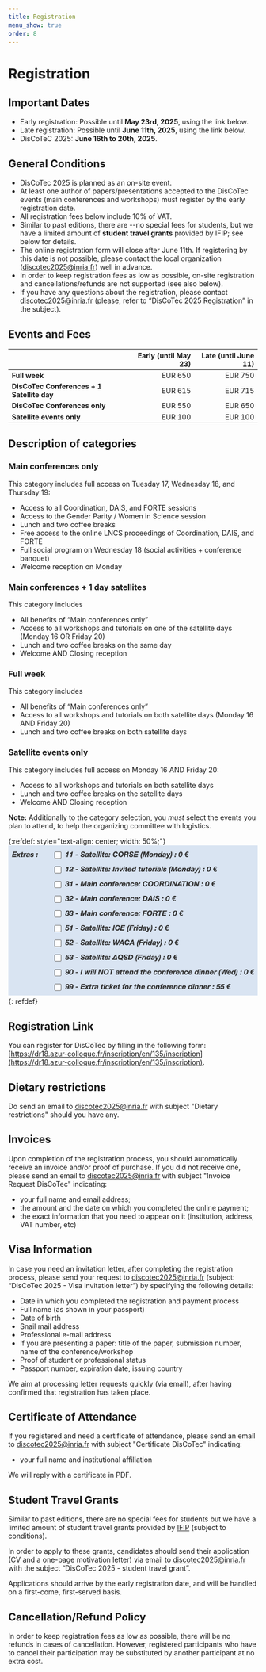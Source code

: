 ```yaml
---
title: Registration
menu_show: true
order: 8
---
```


# Registration

## Important Dates
* Early registration: Possible until **May 23rd, 2025**, using the link below. 
* Late registration: Possible until **June 11th, 2025**, using the link below. 
* DisCoTeC 2025: **June 16th to 20th, 2025**.

## General Conditions 
* DisCoTec 2025 is planned as an on-site event.
* At least one author of papers/presentations accepted to the DisCoTec events (main conferences and workshops) must register by the early registration date.
* All registration fees below include 10% of VAT.
* Similar to past editions, there are --no special fees for students, but we have a limited amount of **student travel grants** provided by IFIP; see below for details.
* The online registration form will close after June 11th. If registering by this date is not possible, please contact the local organization (<discotec2025@inria.fr>) well in advance.
* In order to keep registration fees as low as possible, on-site registration and cancellations/refunds are not supported (see also below). 
* If you have any questions about the registration, please contact <discotec2025@inria.fr> (please, refer to “DisCoTec 2025 Registration” in the subject).

## Events and Fees

|   | Early (until May 23) | Late (until June 11) |
| - | -: | -: |
| **Full week** | EUR 650 | EUR 750 |
| **DisCoTec Conferences + 1 Satellite day** | EUR 615 | EUR 715 |
| **DisCoTec Conferences only** | EUR 550 | EUR 650 |
| **Satellite events only** | EUR 100 | EUR 100 |

## Description of categories
### Main conferences only
This category includes full access on Tuesday 17, Wednesday 18, and Thursday 19:
* Access to all Coordination, DAIS, and FORTE sessions 
* Access to the Gender Parity / Women in Science session
* Lunch and two coffee breaks
* Free access to the online LNCS proceedings of Coordination, DAIS, and FORTE
* Full social program on Wednesday 18 (social activities + conference banquet)
* Welcome reception on Monday

### Main conferences + 1 day satellites
This category includes
* All benefits of “Main conferences only” 
* Access to all workshops and tutorials on one of the satellite days (Monday 16 OR Friday 20)
* Lunch and two coffee breaks on the same day
* Welcome AND Closing reception

### Full week
This category includes 
* All benefits of “Main conferences only”
* Access to all workshops and tutorials on both satellite days (Monday 16 AND Friday 20)
* Lunch and two coffee breaks on both satellite days

### Satellite events only
This category includes full access on Monday 16 AND Friday 20:
* Access to all workshops and tutorials on both satellite days
* Lunch and two coffee breaks on the satellite days
* Welcome AND Closing reception

**Note:** Additionally to the category selection, you *must* select the events you plan to attend, to help the organizing committee with logistics.

{:refdef: style="text-align: center; width: 50%;"}
![Extras list](./registration_extras.png)
{: refdef}

## Registration Link

You can register for DisCoTec by filling in the following form: [https://dr18.azur-colloque.fr/inscription/en/135/inscription](https://dr18.azur-colloque.fr/inscription/en/135/inscription).

<!-- The deadline for registration has passed. Registering online is no longer possible. -->

## Dietary restrictions
Do send an email to <discotec2025@inria.fr> with subject "Dietary restrictions" should you have any.

## Invoices
Upon completion of the registration process, you should automatically receive an invoice and/or proof of purchase. If you did not receive one, please send an email to <discotec2025@inria.fr> with subject "Invoice Request DisCoTec" indicating:
- your full name and email address; 
- the amount and the date on which you completed the online payment; 
- the exact information that you need to appear on it (institution, address, VAT number, etc)

## Visa Information

In case you need an invitation letter, after completing the registration process, please send your request to <discotec2025@inria.fr> (subject: “DisCoTec 2025 - Visa invitation letter”) by specifying the following details:

* Date in which you completed the registration and payment process
* Full name (as shown in your passport)
* Date of birth
* Snail mail address
* Professional e-mail address
* If you are presenting a paper: title of the paper, submission number, name of the conference/workshop
* Proof of student or professional status
* Passport number, expiration date, issuing country

We aim at processing letter requests quickly (via email), after having confirmed that registration has taken place. 

## Certificate of Attendance
If you registered and need a certificate of attendance, please send an email to <discotec2025@inria.fr> with subject "Certificate DisCoTec" indicating:
- your full name and institutional affiliation

We will reply with a certificate in PDF.

## Student Travel Grants 
Similar to past editions, there are no special fees for students but we have a limited amount of student travel grants provided by [IFIP](https://www.ifip.org) (subject to conditions). 

In order to apply to these grants, candidates should send their application (CV and a one-page motivation letter) via email to <discotec2025@inria.fr> with the subject “DisCoTec 2025 - student travel grant”. 

Applications should arrive by the early registration date, and will be handled on a first-come, first-served basis. 

## Cancellation/Refund Policy
In order to keep registration fees as low as possible, there will be no refunds in cases of cancellation. However, registered participants who have to cancel their participation may be substituted by another participant at no extra cost.
